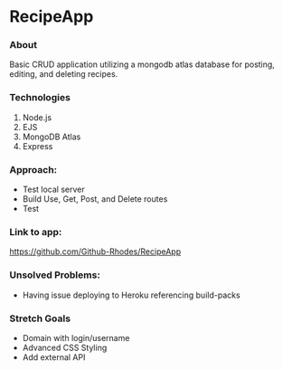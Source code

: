 # RecipeApp

### About
Basic CRUD application utilizing a mongodb atlas database for posting, editing, and deleting recipes.

### Technologies
1. Node.js
2. EJS
3. MongoDB Atlas
4. Express

### Approach:
- Test local server
- Build Use, Get, Post, and Delete routes
- Test

### Link to app:
https://github.com/Github-Rhodes/RecipeApp

### Unsolved Problems:
- Having issue deploying to Heroku referencing build-packs

### Stretch Goals
- Domain with login/username
- Advanced CSS Styling
- Add external API

